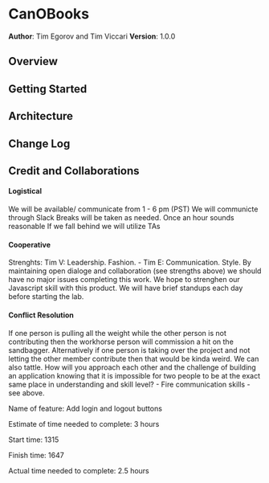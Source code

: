 # CanOBooks

**Author**: Tim Egorov and Tim Viccari
**Version**: 1.0.0 

## Overview
<!-- Provide a high level overview of what this application is and why you are building it, beyond the fact that it's an assignment for this class. (i.e. What's your problem domain?) -->

## Getting Started
<!-- What are the steps that a user must take in order to build this app on their own machine and get it running? -->

## Architecture
<!-- Provide a detailed description of the application design. What technologies (languages, libraries, etc) you're using, and any other relevant design information. -->

## Change Log
<!-- Use this area to document the iterative changes made to your application as each feature is successfully implemented. Use time stamps. Here's an example:

01-01-2001 4:59pm - Application now has a fully-functional express server, with a GET route for the location resource. -->

## Credit and Collaborations
#### Logistical
We will be available/ communicate from 1 - 6 pm (PST)
We will communicte through Slack
Breaks will be taken as needed. Once an hour sounds reasonable
If we fall behind we will utilize TAs

#### Cooperative
Strenghts: Tim V: Leadership. Fashion. - Tim E: Communication. Style.
By maintaining open dialoge and collaboration (see strengths above) we should have no major issues completing this work.
We hope to strenghen our Javascript skill with this product. 
We will have brief standups each day before starting the lab.

#### Conflict Resolution
If one person is pulling all the weight while the other person is not contributing then the workhorse person will commission a hit on the sandbagger.
Alternatively if one person is taking over the project and not letting the other member contribute then that would be kinda weird. We can also tattle.
How will you approach each other and the challenge of building an application knowing that it is impossible for two people to be at the exact same place in understanding and skill level? - Fire communication skills - see above.


Name of feature: Add login and logout buttons

Estimate of time needed to complete: 3 hours

Start time: 1315

Finish time: 1647

Actual time needed to complete: 2.5 hours
